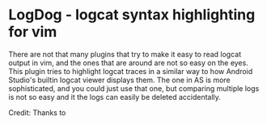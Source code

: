 # LogDog - logcat syntax highlighting for vim

There are not that many plugins that try to make it easy to read logcat output
in vim, and the ones that are around are not so easy on the eyes. This plugin
tries to highlight logcat traces in a similar way to how Android Studio's
builtin logcat viewer displays them. The one in AS is more sophisticated, and
you could just use that one, but comparing multiple logs is not so easy and it
the logs can easily be deleted accidentally.

Credit:
Thanks to 
